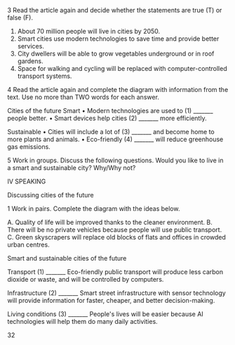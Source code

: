 3 Read the article again and decide whether the statements are true (T) or false (F).

1. About 70 million people will live in cities by 2050.
2. Smart cities use modern technologies to save time and provide better services.
3. City dwellers will be able to grow vegetables underground or in roof gardens.
4. Space for walking and cycling will be replaced with computer-controlled transport systems.

4 Read the article again and complete the diagram with information from the text. Use no more than TWO words for each answer.

Cities of the future
Smart
• Modern technologies are used to (1) _______ people better.
• Smart devices help cities (2) _______ more efficiently.

Sustainable
• Cities will include a lot of (3) _______ and become home to more plants and animals.
• Eco-friendly (4) _______ will reduce greenhouse gas emissions.

5 Work in groups. Discuss the following questions.
Would you like to live in a smart and sustainable city? Why/Why not?

IV SPEAKING

Discussing cities of the future

1 Work in pairs. Complete the diagram with the ideas below.

A. Quality of life will be improved thanks to the cleaner environment.
B. There will be no private vehicles because people will use public transport.
C. Green skyscrapers will replace old blocks of flats and offices in crowded urban centres.

Smart and sustainable cities of the future

Transport
(1) _______
Eco-friendly public transport will produce less carbon dioxide or waste, and will be controlled by computers.

Infrastructure
(2) _______
Smart street infrastructure with sensor technology will provide information for faster, cheaper, and better decision-making.

Living conditions
(3) _______
People's lives will be easier because AI technologies will help them do many daily activities.

32